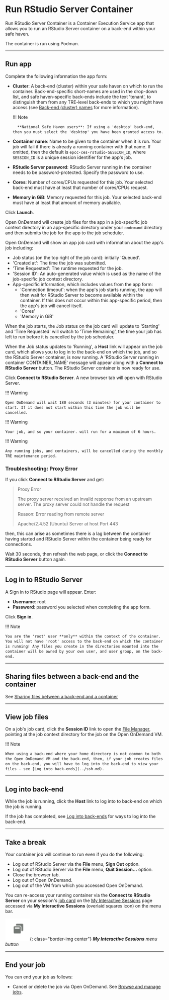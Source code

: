 # Run RStudio Server Container

Run RStudio Server Container is a Container Execution Service app that allows you to run an RStudio Server container on a back-end within your safe haven.

The container is run using Podman.

---

## Run app

Complete the following information the app form:

* **Cluster**: A back-end (cluster) within your safe haven on which to run the container. Back-end-specific  short-names are used in the drop-down list, and safe haven-specific back-ends include the text 'tenant', to distinguish them from any TRE-level back-ends to which you might have access (see [Back-end (cluster) names](../jobs.md#back-end-cluster-names) for more information).

    !!! Note

        **National Safe Haven users**: If using a 'desktop' back-end, then you must select the 'desktop' you have been granted access to.

* **Container name**: Name to be given to the container when it is run. Your job will fail if there is already a running container with that name. If omitted, then the default is `epcc-ces-rstudio-SESSION_ID`, where `SESSION_ID` is a unique session identifier for the app's job.
* **RStudio Server password**: RStudio Server running in the container needs to be password-protected. Specify the password to use.
* **Cores**: Number of cores/CPUs requested for this job. Your selected back-end must have at least that number of cores/CPUs request.
* **Memory in GiB**: Memory requested for this job. Your selected back-end must have at least that amount of memory available.

Click **Launch**.

Open OnDemand will create job files for the app in a job-specific job context directory in an app-specific directory under your `ondemand` directory and then submits the job for the app to the job scheduler.

Open OnDemand will show an app job card with information about the app's job including:

* Job status (on the top right of the job card): initially 'Queued'.
* 'Created at': The time the job was submitted.
* 'Time Requested': The runtime requested for the job.
* 'Session ID': An auto-generated value which is used as the name of the job-specific job context directory.
* App-specific information, which includes values from the app form:
    * 'Connection timeout': when the app's job starts running, the app will then wait for RStudio Server to become available within the container. If this does not occur within this app-specific period, then the app's job will cancel itself.
    * 'Cores'
    * 'Memory in GiB'

When the job starts, the Job status on the job card will update to 'Starting' and 'Time Requested' will switch to 'Time Remaining', the time your job has left to run before it is cancelled by the job scheduler.

When the Job status updates to 'Running', a **Host** link will appear on the job card, which allows you to log in to the back-end on which the job, and so the RStudio Server container, is now running. A 'RStudio Server running in container CONTAINER_NAME' message will appear along with a **Connect to RStudio Server** button. The RStudio Server container is now ready for use.

Click **Connect to RStudio Server**. A new browser tab will open with RStudio Server.

!!! Warning

    Open OnDemand will wait 180 seconds (3 minutes) for your container to start. If it does not start within this time the job will be cancelled.

!!! Warning

    Your job, and so your container. will run for a maximum of 6 hours.

!!! Warning

    Any running jobs, and containers, will be cancelled during the monthly TRE maintenance period.

### Troubleshooting: Proxy Error

If you click **Connect to RStudio Server** and get:

> Proxy Error
>
> The proxy server received an invalid response from an upstream server.
> The proxy server could not handle the request
>
> Reason: Error reading from remote server
>
> Apache/2.4.52 (Ubuntu) Server at host Port 443

then, this can arise as sometimes there is a lag between the container having started and RStudio Server within the container being ready for connections.

Wait 30 seconds, then refresh the web page, or click the **Connect to RStudio Server** button again.

---

## Log in to RStudio Server

A Sign in to RStudio page will appear. Enter:

* **Username**: root
* **Password**: password you selected when completing the app form.

Click **Sign in**.

!!! Note

    You are the 'root' user **only** within the context of the container. You will not have 'root' access to the back-end on which the container is running! Any files you create in the directories mounted into the container will be owned by your own user, and user group, on the back-end.

---

## Sharing files between a back-end and the container

See [Sharing files between a back-end and a container](../containers.md#sharing-files-between-a-back-end-and-a-container)

---

## View job files

On a job's job card, click the **Session ID** link to open the [File Manager](../files.md), pointing at the job context directory for the job on the Open OnDemand VM.

!!! Note

    When using a back-end where your home directory is not common to both the Open OnDemand VM and the back-end, then, if your job creates files on the back-end, you will have to log into the back-end to view your files - see [Log into back-ends](../ssh.md).

---

## Log into back-end

While the job is running, click the **Host** link to log into to back-end on which the job is running.

If the job has completed, see [Log into back-ends](../ssh.md) for ways to log into the back-end.

---

## Take a break

Your container job will continue to run even if you do the following:

* Log out of RStudio Server via the **File** menu, **Sign Out** option.
* Log out of RStudio Server via the **File** menu, **Quit Session...** option.
* Close the browser tab.
* Log out of Open OnDemand.
* Log out of the VM from which you accessed Open OnDemand.

You can re-access your running container via the **Connect to RStudio Server** on your session's [job card](../jobs.md#job-cards) on the [My Interactive Sessions](../jobs.md#my-interactive-sessions-page) page accessed via **My Interactive Sessions** (overlaid squares icon) on the menu bar.

![My Interactive Sessions menu button, an overlaid squares icon](../../../images/open-ondemand/my-interactive-sessions-button.png){: class="border-img center"} ***My Interactive Sessions** menu button*

---

## End your job

You can end your job as follows:

* Cancel or delete the job via Open OnDemand. See [Browse and manage jobs](../jobs.md#browse-and-manage-jobs).
